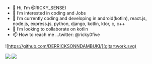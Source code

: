 - 👋 Hi, I’m @RICKY_SENSEI
- 👀 I’m interested in coding and Jobs
- 🌱 I’m currently coding and developing in android(kotlin), react.js, node.js, express.js, python, django, kotlin, ktor, c, c++
- 💞️ I’m looking to collaborate on kotlin
- 📫 How to reach me ...twitter: @ricky0five

![https://github.com/DERRICKSONNDAMBUKI/](gitartwork.svg)

<a href="https://github.com/DERRICKSONNDAMBUKI">
  <img align="center" src="https://github-readme-stats.vercel.app/api?username=DERRICKSONNDAMBUKI&show_icons=true&theme=gruvbox_light&count_private=true" />
</a>
<a href="https://github.com/DERRICKSONNDAMBUKI/">
  <img align="center" src="https://github-readme-stats.vercel.app/api/top-langs/?username=DERRICKSONNDAMBUKI&layout=compact&langs_count=10&theme=gruvbox_light" />
</a>


<!---
DERRICKSONNDAMBUKI/DERRICKSONNDAMBUKI is a ✨ special ✨ repository because its `README.md` (this file) appears on your GitHub profile.
You can click the Preview link to take a look at your changes.
--->
